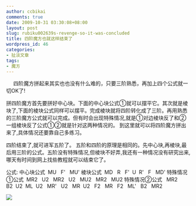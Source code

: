 ```yaml
---
author: ccbikai
comments: true
date: 2009-10-31 03:30:08+08:00
layout: post
slug: rubiku002639s-revenge-so-it-was-concluded
title: 四阶魔方也就这样结束了
wordpress_id: 46
categories:
- 扯淡文章
tags:
- 魔方
---
```




     四阶魔方拼起来其实也也没有什么难的，只要三阶熟悉，再加上四个公式就一切OK了!
<!-- more -->

拼四阶魔方首先要拼好中心块。下面的中心块公式①就可以摆平它。其次就是棱块了,下面的棱块公式同样可以摆平。完成棱块就将四阶转化成了三阶。再用熟悉的三阶魔方公式就可以完成。但有时会出现特殊情况,就是①对边棱块反了和②一组棱块反了公式①②就是针对这两种情况的。
到这里就可以将四阶魔方拼出来了,具体情况还要靠自己多练习。



四阶结束了,就可进军五阶了。
五阶和四阶的原理是相同的。先中心块,再棱块,最后用三阶的公式。五阶没有特殊情况,但棱块不好弄,我还有一种情况没有研究出来,哪天有时间到网上找些教程就可以结束它了。



公式:
中心块公式  MU   F'   MU'
棱块公式  MD   R   F'  U  R'   F   MD'
特殊情况①公式  MR2   U2   MR2   U2   MU2   MR2   MU2
特殊情况②公式   MR2   B2  U2  ML  U2   MR'   U2   MR  U2   F2   MR   F2   ML'   B2   MR2

[![](http://ww4.sinaimg.cn/large/a74eed94jw1e4a3d5bg4kj20j50ep40h.jpg)](http://ww4.sinaimg.cn/large/a74eed94jw1e4a3d5bg4kj20j50ep40h.jpg)




